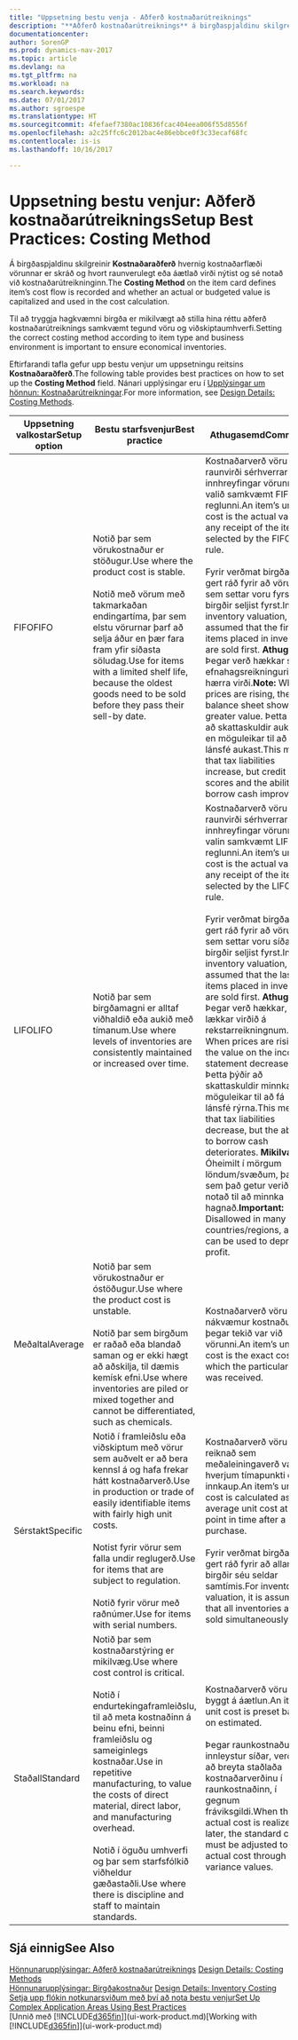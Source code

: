 ```yaml
---
title: "Uppsetning bestu venja - Aðferð kostnaðarútreiknings"
description: "**Aðferð kostnaðarútreiknings** á birgðaspjaldinu skilgreinir kostnaðarflæði vörunnar er skráð og hvort raunverulegt eða áætlað virði nýtist og sé notað við kostnaðarútreikninginn."
documentationcenter: 
author: SorenGP
ms.prod: dynamics-nav-2017
ms.topic: article
ms.devlang: na
ms.tgt_pltfrm: na
ms.workload: na
ms.search.keywords: 
ms.date: 07/01/2017
ms.author: sgroespe
ms.translationtype: HT
ms.sourcegitcommit: 4fefaef7380ac10836fcac404eea006f55d8556f
ms.openlocfilehash: a2c25ffc6c2012bac4e86ebbce0f3c33ecaf68fc
ms.contentlocale: is-is
ms.lasthandoff: 10/16/2017

---
```

# <a name="setup-best-practices-costing-method"></a><span data-ttu-id="b2a57-103">Uppsetning bestu venjur: Aðferð kostnaðarútreiknings</span><span class="sxs-lookup"><span data-stu-id="b2a57-103">Setup Best Practices: Costing Method</span></span>
<span data-ttu-id="b2a57-104">Á birgðaspjaldinu skilgreinir **Kostnaðaraðferð** hvernig kostnaðarflæði vörunnar er skráð og hvort raunverulegt eða áætlað virði nýtist og sé notað við kostnaðarútreikninginn.</span><span class="sxs-lookup"><span data-stu-id="b2a57-104">The **Costing Method** on the item card defines item’s cost flow is recorded and whether an actual or budgeted value is capitalized and used in the cost calculation.</span></span>  

 <span data-ttu-id="b2a57-105">Til að tryggja hagkvæmni birgða er mikilvægt að stilla hina réttu aðferð kostnaðarútreiknings samkvæmt tegund vöru og viðskiptaumhverfi.</span><span class="sxs-lookup"><span data-stu-id="b2a57-105">Setting the correct costing method according to item type and business environment is important to ensure economical inventories.</span></span>  

 <span data-ttu-id="b2a57-106">Eftirfarandi tafla gefur upp bestu venjur um uppsetningu reitsins **Kostnaðaraðferð**.</span><span class="sxs-lookup"><span data-stu-id="b2a57-106">The following table provides best practices on how to set up the **Costing Method** field.</span></span> <span data-ttu-id="b2a57-107">Nánari upplýsingar eru í [Upplýsingar um hönnun: Kostnaðarútreikningar](design-details-costing-methods.md).</span><span class="sxs-lookup"><span data-stu-id="b2a57-107">For more information, see [Design Details: Costing Methods](design-details-costing-methods.md).</span></span>  

|<span data-ttu-id="b2a57-108">Uppsetning valkostar</span><span class="sxs-lookup"><span data-stu-id="b2a57-108">Setup option</span></span>|<span data-ttu-id="b2a57-109">Bestu starfsvenjur</span><span class="sxs-lookup"><span data-stu-id="b2a57-109">Best practice</span></span>|<span data-ttu-id="b2a57-110">Athugasemd</span><span class="sxs-lookup"><span data-stu-id="b2a57-110">Comment</span></span>|  
|------------------|-------------------|-------------|  
|<span data-ttu-id="b2a57-111">FIFO</span><span class="sxs-lookup"><span data-stu-id="b2a57-111">FIFO</span></span>|<span data-ttu-id="b2a57-112">Notið þar sem vörukostnaður er stöðugur.</span><span class="sxs-lookup"><span data-stu-id="b2a57-112">Use where the product cost is stable.</span></span><br /><br /> <span data-ttu-id="b2a57-113">Notið með vörum með takmarkaðan endingartíma, þar sem elstu vörurnar þarf að selja áður en þær fara fram yfir síðasta söludag.</span><span class="sxs-lookup"><span data-stu-id="b2a57-113">Use for items with a limited shelf life, because the oldest goods need to be sold before they pass their sell-by date.</span></span>|<span data-ttu-id="b2a57-114">Kostnaðarverð vöru er raunvirði sérhverrar innhreyfingar vörunnar, valið samkvæmt FIFO-reglunni.</span><span class="sxs-lookup"><span data-stu-id="b2a57-114">An item’s unit cost is the actual value of any receipt of the item, selected by the FIFO rule.</span></span><br /><br /> <span data-ttu-id="b2a57-115">Fyrir verðmat birgða, er gert ráð fyrir að vörur sem settar voru fyrst í birgðir seljist fyrst.</span><span class="sxs-lookup"><span data-stu-id="b2a57-115">In inventory valuation, it is assumed that the first items placed in inventory are sold first.</span></span> <span data-ttu-id="b2a57-116">**Athugið:** Þegar verð hækkar sýnir efnahagsreikningurinn hærra virði.</span><span class="sxs-lookup"><span data-stu-id="b2a57-116">**Note:**  When prices are rising, the balance sheet shows greater value.</span></span> <span data-ttu-id="b2a57-117">Þetta þýðir að skattaskuldir aukast, en möguleikar til að fá lánsfé aukast.</span><span class="sxs-lookup"><span data-stu-id="b2a57-117">This means that tax liabilities increase, but credit scores and the ability to borrow cash improve.</span></span>|  
|<span data-ttu-id="b2a57-118">LIFO</span><span class="sxs-lookup"><span data-stu-id="b2a57-118">LIFO</span></span>|<span data-ttu-id="b2a57-119">Notið þar sem birgðamagni er alltaf viðhaldið eða aukið með tímanum.</span><span class="sxs-lookup"><span data-stu-id="b2a57-119">Use where levels of inventories are consistently maintained or increased over time.</span></span>|<span data-ttu-id="b2a57-120">Kostnaðarverð vöru er raunvirði sérhverrar innhreyfingar vörunnar, valin samkvæmt LIFO-reglunni.</span><span class="sxs-lookup"><span data-stu-id="b2a57-120">An item’s unit cost is the actual value of any receipt of the item, selected by the LIFO rule.</span></span><br /><br /> <span data-ttu-id="b2a57-121">Fyrir verðmat birgða, er gert ráð fyrir að vörur sem settar voru síðast í birgðir seljist fyrst.</span><span class="sxs-lookup"><span data-stu-id="b2a57-121">In inventory valuation, it is assumed that the last items placed in inventory are sold first.</span></span> <span data-ttu-id="b2a57-122">**Athugið:** Þegar verð hækkar, lækkar virðið á rekstarreikningnum.</span><span class="sxs-lookup"><span data-stu-id="b2a57-122">**Note:**  When prices are rising, the value on the income statement decreases.</span></span> <span data-ttu-id="b2a57-123">Þetta þýðir að skattaskuldir minnka, en möguleikar til að fá lánsfé rýrna.</span><span class="sxs-lookup"><span data-stu-id="b2a57-123">This means that tax liabilities decrease, but the ability to borrow cash deteriorates.</span></span> <span data-ttu-id="b2a57-124">**Mikilvægt:** Óheimilt í mörgum löndum/svæðum, þar sem það getur verið notað til að minnka hagnað.</span><span class="sxs-lookup"><span data-stu-id="b2a57-124">**Important:**  Disallowed in many countries/regions, as it can be used to depress profit.</span></span>|  
|<span data-ttu-id="b2a57-125">Meðaltal</span><span class="sxs-lookup"><span data-stu-id="b2a57-125">Average</span></span>|<span data-ttu-id="b2a57-126">Notið þar sem vörukostnaður er óstöðugur.</span><span class="sxs-lookup"><span data-stu-id="b2a57-126">Use where the product cost is unstable.</span></span><br /><br /> <span data-ttu-id="b2a57-127">Notið þar sem birgðum er raðað eða blandað saman og er ekki hægt að aðskilja, til dæmis kemísk efni.</span><span class="sxs-lookup"><span data-stu-id="b2a57-127">Use where inventories are piled or mixed together and cannot be differentiated, such as chemicals.</span></span>|<span data-ttu-id="b2a57-128">Kostnaðarverð vöru er nákvæmur kostnaður þegar tekið var við vörunni.</span><span class="sxs-lookup"><span data-stu-id="b2a57-128">An item’s unit cost is the exact cost at which the particular unit was received.</span></span>|  
|<span data-ttu-id="b2a57-129">Sérstakt</span><span class="sxs-lookup"><span data-stu-id="b2a57-129">Specific</span></span>|<span data-ttu-id="b2a57-130">Notið í framleiðslu eða viðskiptum með vörur sem auðvelt er að bera kennsl á og hafa frekar hátt kostnaðarverð.</span><span class="sxs-lookup"><span data-stu-id="b2a57-130">Use in production or trade of easily identifiable items with fairly high unit costs.</span></span><br /><br /> <span data-ttu-id="b2a57-131">Notist fyrir vörur sem falla undir reglugerð.</span><span class="sxs-lookup"><span data-stu-id="b2a57-131">Use for items that are subject to regulation.</span></span><br /><br /> <span data-ttu-id="b2a57-132">Notið fyrir vörur með raðnúmer.</span><span class="sxs-lookup"><span data-stu-id="b2a57-132">Use for items with serial numbers.</span></span>|<span data-ttu-id="b2a57-133">Kostnaðarverð vöru er reiknað sem meðaleiningaverð vara á hverjum tímapunkti eftir innkaup.</span><span class="sxs-lookup"><span data-stu-id="b2a57-133">An item’s unit cost is calculated as the average unit cost at each point in time after a purchase.</span></span><br /><br /> <span data-ttu-id="b2a57-134">Fyrir verðmat birgða er gert ráð fyrir að allar birgðir séu seldar samtímis.</span><span class="sxs-lookup"><span data-stu-id="b2a57-134">For inventory valuation, it is assumes that all inventories are sold simultaneously.</span></span>|  
|<span data-ttu-id="b2a57-135">Staðall</span><span class="sxs-lookup"><span data-stu-id="b2a57-135">Standard</span></span>|<span data-ttu-id="b2a57-136">Notið þar sem kostnaðarstýring er mikilvæg.</span><span class="sxs-lookup"><span data-stu-id="b2a57-136">Use where cost control is critical.</span></span><br /><br /> <span data-ttu-id="b2a57-137">Notið í endurtekingaframleiðslu, til að meta kostnaðinn á beinu efni, beinni framleiðslu og sameiginlegs kostnaðar.</span><span class="sxs-lookup"><span data-stu-id="b2a57-137">Use in repetitive manufacturing, to value the costs of direct material, direct labor, and manufacturing overhead.</span></span><br /><br /> <span data-ttu-id="b2a57-138">Notið í öguðu umhverfi og þar sem starfsfólkið viðheldur gæðastaðli.</span><span class="sxs-lookup"><span data-stu-id="b2a57-138">Use where there is discipline and staff to maintain standards.</span></span>|<span data-ttu-id="b2a57-139">Kostnaðarverð vöru er byggt á áætlun.</span><span class="sxs-lookup"><span data-stu-id="b2a57-139">An item’s unit cost is preset based on estimated.</span></span><br /><br /> <span data-ttu-id="b2a57-140">Þegar raunkostnaður er innleystur síðar, verður að breyta staðlaða kostnaðarverðinu í raunkostnaðinn, í gegnum fráviksgildi.</span><span class="sxs-lookup"><span data-stu-id="b2a57-140">When the actual cost is realized later, the standard cost must be adjusted to the actual cost through variance values.</span></span>|  

## <a name="see-also"></a><span data-ttu-id="b2a57-141">Sjá einnig</span><span class="sxs-lookup"><span data-stu-id="b2a57-141">See Also</span></span>  
 <span data-ttu-id="b2a57-142">[Hönnunarupplýsingar: Aðferð kostnaðarútreiknings](design-details-costing-methods.md) </span><span class="sxs-lookup"><span data-stu-id="b2a57-142">[Design Details: Costing Methods](design-details-costing-methods.md) </span></span>  
 <span data-ttu-id="b2a57-143">[Hönnunarupplýsingar: Birgðakostnaður](design-details-inventory-costing.md) </span><span class="sxs-lookup"><span data-stu-id="b2a57-143">[Design Details: Inventory Costing](design-details-inventory-costing.md) </span></span>  
 [<span data-ttu-id="b2a57-144">Setja upp flókin notkunarsviðum með því að nota bestu venjur</span><span class="sxs-lookup"><span data-stu-id="b2a57-144">Set Up Complex Application Areas Using Best Practices</span></span>](set-up-complex-application-areas-using-best-practices.md)  
 <span data-ttu-id="b2a57-145">[Unnið með [!INCLUDE[d365fin](includes/d365fin_md.md)]](ui-work-product.md)</span><span class="sxs-lookup"><span data-stu-id="b2a57-145">[Working with [!INCLUDE[d365fin](includes/d365fin_md.md)]](ui-work-product.md)</span></span>

